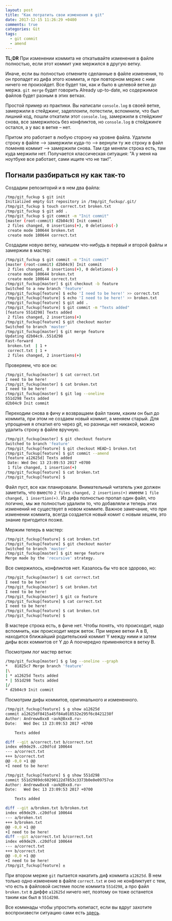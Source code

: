 ```yaml
---
layout: post
title: "Как потратить свои изменения в git"
date: 2017-12-15 11:26:29 +0400
comments: true
categories: Git
tags:
  - git commit
  - amend
---
```


**TL;DR** При изменении коммита не откатывайте изменения в файле полностью, если этот коммит уже мержился в другую ветку.

Иначе, если вы полностью отмените сделанные в файле изменения, то он пропадет из дифа этого коммита, и при повторном мерже с ним ничего не произойдет.  Все будет так, как и было в целевой  ветке до мержа. `git merge` будет говорить Already up-to-date, но содержимое файлов будет разным в этих ветках.

Простой пример из практики. Вы написали `console.log` в своей ветке, замержили в стейджинг, задеплоили, потестили, вспомнили, что был лишний код, пошли откатили этот `console.log`, замержили в стейджинг снова, все замержилось без конфликтов, но `console.log` в стейджинге остался, а у вас в ветке – нет.

Притом это работает в любую сторону на уровне файла. Удалили строку в файле –> замержили куда-то –> вернули ту же строку в файл поменяв коммит –> замержили снова. Там где меняли строка есть, там куда мержили нет. Получается классическая ситуация: "А у меня на ноутбуке все работает, сами ищите что не так!".

## Погнали разбираться ну как так-то

Создадим репозиторий и в нем два файла:

<!-- more -->

```bash
/tmp/git_fuckup $ git init
Initialized empty Git repository in /tmp/git_fuckup/.git/
/tmp/git_fuckup $ touch correct.txt broken.txt
/tmp/git_fuckup $ git add .
/tmp/git_fuckup $ git commit -m "Init commit"
[master (root-commit) d2b04c9] Init commit
 2 files changed, 0 insertions(+), 0 deletions(-)
 create mode 100644 broken.txt
 create mode 100644 correct.txt
```

Создадим новую ветку, напишем что-нибудь в первый и второй файлы и замержим в мастер:

```bash
/tmp/git_fuckup $ git commit -m "Init commit"
[master (root-commit) d2b04c9] Init commit
 2 files changed, 0 insertions(+), 0 deletions(-)
 create mode 100644 broken.txt
 create mode 100644 correct.txt
/tmp/git_fuckup[master] $ git checkout -b feature
Switched to a new branch 'feature'
/tmp/git_fuckup[feature] $ echo 'I need to be here!' >> correct.txt
/tmp/git_fuckup[feature] $ echo 'I need to be here!' >> broken.txt
/tmp/git_fuckup[feature] $ git add .
/tmp/git_fuckup[feature] $ git commit -m "Texts added"
[feature 551d298] Texts added
 2 files changed, 2 insertions(+)
/tmp/git_fuckup[feature] $ git checkout master
Switched to branch 'master'
/tmp/git_fuckup[master] $ git merge feature
Updating d2b04c9..551d298
Fast-forward
 broken.txt  | 1 +
 correct.txt | 1 +
 2 files changed, 2 insertions(+)
```

Проверяем, что все ок:

```bash
/tmp/git_fuckup[master] $ cat correct.txt
I need to be here!
/tmp/git_fuckup[master] $ cat broken.txt
I need to be here!
/tmp/git_fuckup[master] $ git log --oneline
551d298 Texts added
d2b04c9 Init commit
```

Переходим снова в фичу и возвращаем файл таким, каким он был до коммита, при этом не создаем новый коммит, а меняем старый. Для упрощения я откатил его через git, но разницы нет никакой, можно удалить строку в файле вручную.

```bash
/tmp/git_fuckup[master] $ git checkout feature
Switched to branch 'feature'
/tmp/git_fuckup[feature] $ git checkout HEAD~1 broken.txt
/tmp/git_fuckup[feature] $ git commit --amend
[feature a12625d] Texts added
 Date: Wed Dec 13 23:09:53 2017 +0700
 1 file changed, 1 insertion(+)
/tmp/git_fuckup[feature] $ cat broken.txt
/tmp/git_fuckup[feature] $
```

Файл пуст, все как планировали. Внимательный читатель уже должен заметить, что вместо `2 files changed, 2 insertions(+)` имеем `1 file changed, 1 insertion(+)`. Из дифа полностью пропал один файл, что логично, мы же полностью удалили то, что добавляли и теперь этих изменений не существует в новом коммите. Важное замечание, что при изменении коммита, всегда создается новый комит с новым хешем, это знание пригодится позже.

Мержим теперь в мастер:

```bash
/tmp/git_fuckup[feature] $ cat broken.txt
/tmp/git_fuckup[feature] $ git checkout master
Switched to branch 'master'
/tmp/git_fuckup[master] $ git merge feature
Merge made by the 'recursive' strategy.
```

Все смержилось, конфликтов нет. Казалось бы что все здорово, но:

```bash
/tmp/git_fuckup[master] $ cat correct.txt
I need to be here!
/tmp/git_fuckup[master] $ cat broken.txt
I need to be here!
/tmp/git_fuckup[master] $ git co feature
/tmp/git_fuckup[feature] $ cat correct.txt
I need to be here!
/tmp/git_fuckup[feature] $ cat broken.txt
/tmp/git_fuckup[feature] $
```

В мастере строка есть, в фиче нет. Чтобы понять, что происходит, надо вспомнить, как происходит мерж веток.
При мерже ветки A в B, находится ближайший родительский коммит Y между ними и затем дифы всех коммитов от Y до А поочередно применяются в ветку B.

Посмотрим лог мастер ветки:

```bash
/tmp/git_fuckup[master] $ g log --oneline --graph
*   81825c7 Merge branch 'feature'
|\
| * a12625d Texts added
* | 551d298 Texts added
|/
* d2b04c9 Init commit
```

Посмотрим дифы коммитов, оригинального и измененного.

```bash
/tmp/git_fuckup[feature] $ g show a12625d
commit a12625df8415a45f84a018532e295f6c8421238f
Author: Andreww8xx8 <avk@8xx8.ru>
Date:   Wed Dec 13 23:09:53 2017 +0700

    Texts added

diff --git a/correct.txt b/correct.txt
index e69de29..c20dfcd 100644
--- a/correct.txt
+++ b/correct.txt
@@ -0,0 +1 @@
+I need to be here!
```
```bash
/tmp/git_fuckup[feature] $ g show 551d298
commit 551d2989dc60290122d7853c3373b0e0e09757ce
Author: Andreww8xx8 <avk@8xx8.ru>
Date:   Wed Dec 13 23:09:53 2017 +0700

    Texts added

diff --git a/broken.txt b/broken.txt
index e69de29..c20dfcd 100644
--- a/broken.txt
+++ b/broken.txt
@@ -0,0 +1 @@
+I need to be here!
diff --git a/correct.txt b/correct.txt
index e69de29..c20dfcd 100644
--- a/correct.txt
+++ b/correct.txt
@@ -0,0 +1 @@
+I need to be here!
/tmp/git_fuckup[feature] ±
```

При втором мерже `git` пытается накатить диф коммита `a12625d`. В нем только одно изменение в файле `correct.txt` и оно не конфликтует с тем, что есть в файловой системе после коммита `551d298`, а про файл `broken.txt` в диффе `a12625d` ничего нет, поэтому он тоже останется таким как был в `551d298`.

Все коммнады чтобы упростить копипаст, если вы вдруг захотите воспроизвести ситуацию сами есть [здесь](https://gist.github.com/Andrew8xx8/58319104b9b17e136f0ce7bbdabad1c6).
